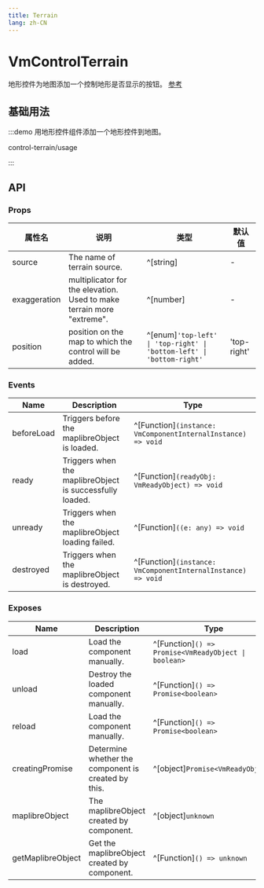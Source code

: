 ```yaml
---
title: Terrain
lang: zh-CN
---
```


# VmControlTerrain

地形控件为地图添加一个控制地形是否显示的按钮。 [参考](https://maplibre.org/maplibre-gl-js/docs/API/classes/TerrainControl/)

## 基础用法

:::demo 用地形控件组件添加一个地形控件到地图。

control-terrain/usage

:::

## API

### Props

| 属性名       | 说明                                                                  | 类型                                                                  | 默认值      |
| ------------ | --------------------------------------------------------------------- | --------------------------------------------------------------------- | ----------- |
| source       | The name of terrain source.                                           | ^[string]                                                             | -           |
| exaggeration | multiplicator for the elevation. Used to make terrain more "extreme". | ^[number]                                                             | -           |
| position     | position on the map to which the control will be added.               | ^[enum]`'top-left' \| 'top-right' \| 'bottom-left' \| 'bottom-right'` | 'top-right' |

### Events

| Name       | Description                                              | Type                                                         |
| ---------- | -------------------------------------------------------- | ------------------------------------------------------------ |
| beforeLoad | Triggers before the maplibreObject is loaded.            | ^[Function]`(instance: VmComponentInternalInstance) => void` |
| ready      | Triggers when the maplibreObject is successfully loaded. | ^[Function]`(readyObj: VmReadyObject) => void`               |
| unready    | Triggers when the maplibreObject loading failed.         | ^[Function]`((e: any) => void`                               |
| destroyed  | Triggers when the maplibreObject is destroyed.           | ^[Function]`(instance: VmComponentInternalInstance) => void` |

### Exposes

| Name              | Description                                         | Type                                                 |
| ----------------- | --------------------------------------------------- | ---------------------------------------------------- |
| load              | Load the component manually.                        | ^[Function]`() => Promise<VmReadyObject \| boolean>` |
| unload            | Destroy the loaded component manually.              | ^[Function]`() => Promise<boolean>`                  |
| reload            | Load the component manually.                        | ^[Function]`() => Promise<boolean>`                  |
| creatingPromise   | Determine whether the component is created by this. | ^[object]`Promise<VmReadyObject>`                    |
| maplibreObject    | The maplibreObject created by component.            | ^[object]`unknown`                                   |
| getMaplibreObject | Get the maplibreObject created by component.        | ^[Function]`() => unknown`                           |
